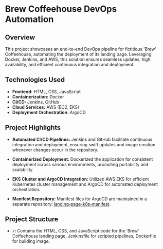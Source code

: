 # Brew Coffeehouse DevOps Automation

## Overview

This project showcases an end-to-end DevOps pipeline for fictitious 'Brew' Coffeehouse, automating the deployment of its landing page. Leveraging Docker, Jenkins, and AWS, this solution ensures seamless updates, high availability, and efficient continuous integration and deployment.

## Technologies Used

- **Frontend:** HTML, CSS, JavaScript
- **Containerization:** Docker
- **CI/CD:** Jenkins, GitHub
- **Cloud Services:** AWS (EC2, EKS)
- **Deployment Orchestration:** ArgoCD

## Project Highlights

- **Automated CI/CD Pipelines:** Jenkins and GitHub facilitate continuous integration and deployment, ensuring swift updates and image creation whenever changes occur in the repository.
  
- **Containerized Deployment:** Dockerized the application for consistent deployment across various environments, promoting portability and scalability.

- **EKS Cluster and ArgoCD Integration:** Utilized AWS EKS for efficient Kubernetes cluster management and ArgoCD for automated deployment orchestration.

- **Manifest Repository:** Manifest files for ArgoCD are maintained in a separate repository: [landing-page-k8s-manifest](https://github.com/kstubh9/landing-page-k8s-manifest).

## Project Structure

- **`/`:** Contains the HTML, CSS, and JavaScript code for the 'Brew' Coffeehouse landing page, Jenkinsfile for scripted pipelines, Dockerfile for building image.



